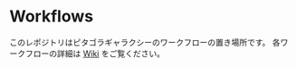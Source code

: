 Workflows
=========

このレポジトリはピタゴラギャラクシーのワークフローの置き場所です。
各ワークフローの詳細は [Wiki](http://wiki.pitagora-galaxy.org/wiki/index.php/Workflows) をご覧ください。

